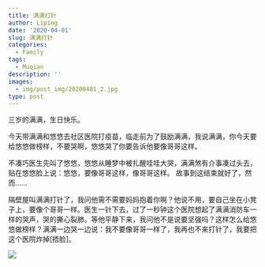 ```yaml
---
title: 满满打针
author: Liping
date: '2020-04-01'
slug: 满满打针
categories:
  - Family
tags:
  - Muqian
description: ''
images:
  - img/post_img/20200401_2.jpg
type: post
---
```


三岁的满满，生日快乐。

今天带满满和悠悠去社区医院打疫苗，临走前为了鼓励满满，我说满满，你今天要给悠悠做榜样，不要哭啊，悠悠哭了你要告诉他要像哥哥这样。

不凑巧医生先叫了悠悠，悠悠从睡梦中被扎醒哇哇大哭，满满煞有介事凑过头去，贴在悠悠脸上说：悠悠，要像哥哥这样，像哥哥这样。
故事到这结束就好了，然而……

隔壁屋叫满满打针了，我问他需不需要妈妈抱着你啊？他说不用，要自己坐在小凳子上，要像个哥哥一样。医生一针下去，过了一秒钟这个医院想起了满满消防车一样的哭声，哭的撕心裂肺。等他平静下来，我问他不是说要坚强吗？这样怎么给悠悠做榜样？满满一边哭一边说：我不要像哥哥一样了，我再也不来打针了，我要把这个医院炸掉[捂脸]。

![](/img/post_img/20200401_1.jpg)
